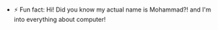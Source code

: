 - ⚡ Fun fact: Hi! Did you know my actual name is Mohammad?! and I'm into everything about computer!

<!---
NASTEISHA1384/NASTEISHA1384 is a ✨ special ✨ repository because its `README.md` (this file) appears on your GitHub profile.
You can click the Preview link to take a look at your changes.
--->
